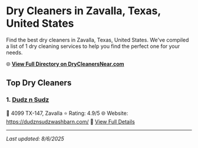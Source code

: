 # Dry Cleaners in Zavalla, Texas, United States

Find the best dry cleaners in Zavalla, Texas, United States. We've compiled a list of 1 dry cleaning services to help you find the perfect one for your needs.

🌐 **[View Full Directory on DryCleanersNear.com](https://drycleanersnear.com/city/US/Texas/Zavalla)**

## Top Dry Cleaners

### 1. [Dudz n Sudz](https://drycleanersnear.com/dryCleaner/6869d8a8c7dd3153c241f3f5/dudz-n-sudz)
📍 4099 TX-147, Zavalla
⭐ Rating: 4.9/5
🌐 Website: https://dudznsudzwashbarn.com/
🔗 [View Full Details](https://drycleanersnear.com/dryCleaner/6869d8a8c7dd3153c241f3f5/dudz-n-sudz)


---

*Last updated: 8/6/2025*
